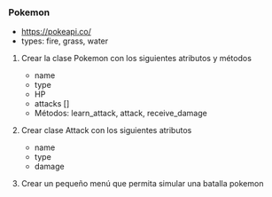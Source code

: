  ### Pokemon

 * https://pokeapi.co/ 
 * types: fire, grass, water

 1. Crear la clase Pokemon con los siguientes atributos y métodos
	* name
	* type
	* HP
	* attacks []
	* Métodos: learn_attack, attack, receive_damage


 2. Crear clase Attack con los siguientes atributos
	 * name
	 * type
	 * damage

 3. Crear un pequeño menú que permita simular una batalla pokemon
